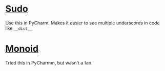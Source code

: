 # [Sudo](https://www.kutilek.de/sudo-font/)
Use this in PyCharm. Makes it easier to see multiple underscores in code like `__dict__`

# [Monoid](https://larsenwork.com/monoid/)
Tried this in PyCharmm, but wasn't a fan.
